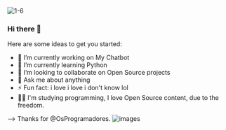 ![1-6](https://user-images.githubusercontent.com/44953964/121117243-35947e00-c7ee-11eb-937f-d0fd4a3d5d2f.png)

### Hi there 👋

Here are some ideas to get you started:

- 🔭 I’m currently working on My Chatbot
- 🌱 I’m currently learning Python
- 👯 I’m looking to collaborate on Open Source projects
- 💬 Ask me about anything
- ⚡ Fun fact: i love i love i don't know lol
- 👨‍🎓  I'm studying programming, I love Open Source content, due to the freedom.
 
--> Thanks for @OsProgramadores.
                  ![images](https://user-images.githubusercontent.com/44953964/121119030-4692be80-c7f1-11eb-8515-fc197104af12.png)
